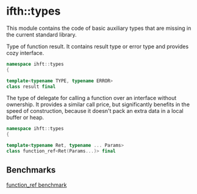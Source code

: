# ifth::types

This module contains the code of basic auxiliary types that are missing in the current standard library.

Type of function result. It contains result type or error type and provides cozy interface.

```cpp
namespace ihft::types
{

template<typename TYPE, typename ERROR>
class result final
```

The type of delegate for calling a function over an interface without ownership. It provides a similar call price, but significantly benefits in the speed of construction, because it doesn't pack an extra data in a local buffer or heap.

```cpp
namespace ihft::types
{

template<typename Ret, typename ... Params>
class function_ref<Ret(Params...)> final
```

## Benchmarks

[function_ref benchmark](benchmark/benchmark_function_ref.cpp)
